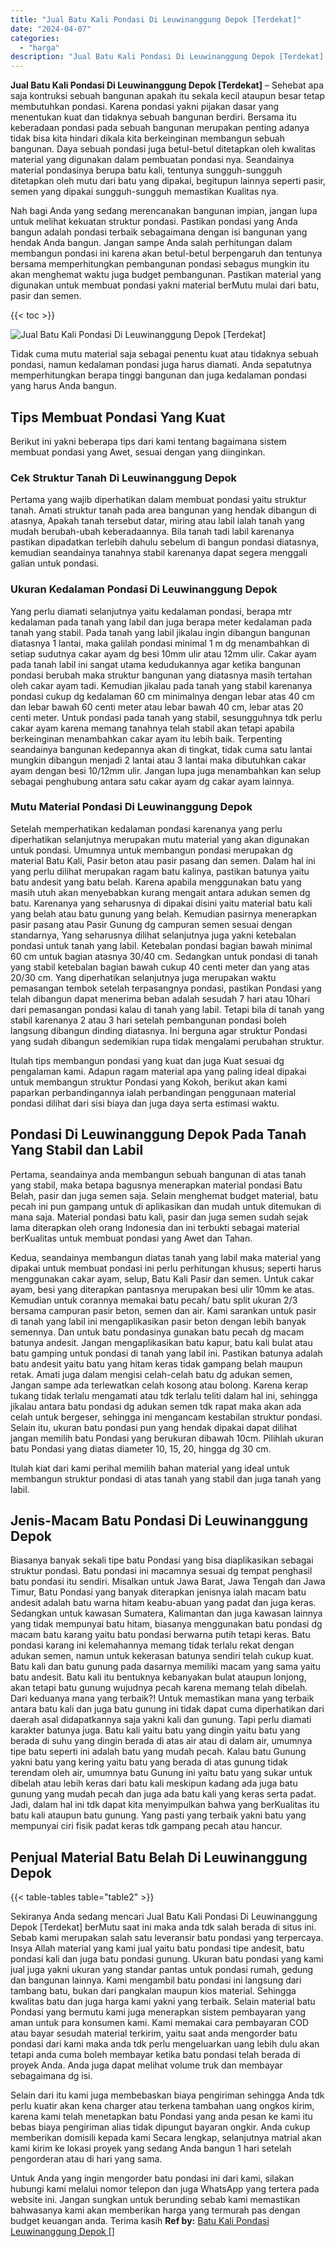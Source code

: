 ```yaml
---
title: "Jual Batu Kali Pondasi Di Leuwinanggung Depok [Terdekat]"
date: "2024-04-07"
categories: 
  - "harga"
description: "Jual Batu Kali Pondasi Di Leuwinanggung Depok [Terdekat]. Untuk Anda yang ingin mengorder batu pondasi ini dari kami, silakan hubungi kami melalui nomor tele..."
---
```


**Jual Batu Kali Pondasi Di Leuwinanggung Depok \[Terdekat\]** – Sehebat apa saja kontruksi sebuah bangunan apakah itu sekala kecil ataupun besar tetap membutuhkan pondasi. Karena pondasi yakni pijakan dasar yang menentukan kuat dan tidaknya sebuah bangunan berdiri. Bersama itu keberadaan pondasi pada sebuah bangunan merupakan penting adanya tidak bisa kita hindari dikala kita berkeinginan membangun sebuah bangunan. Daya sebuah pondasi juga betul-betul ditetapkan oleh kwalitas material yang digunakan dalam pembuatan pondasi nya. Seandainya material pondasinya berupa batu kali, tentunya sungguh-sungguh ditetapkan oleh mutu dari batu yang dipakai, begitupun lainnya seperti pasir, semen yang dipakai sungguh-sungguh memastikan Kualitas nya.

Nah bagi Anda yang sedang merencanakan bangunan impian, jangan lupa untuk melihat kekuatan struktur pondasi. Pastikan pondasi yang Anda bangun adalah pondasi terbaik sebagaimana dengan isi bangunan yang hendak Anda bangun. Jangan sampe Anda salah perhitungan dalam membangun pondasi ini karena akan betul-betul berpengaruh dan tentunya bersama memperhitungkan pembangunan pondasi sebagus mungkin itu akan menghemat waktu juga budget pembangunan. Pastikan material yang digunakan untuk membuat pondasi yakni material berMutu mulai dari batu, pasir dan semen.

{{< toc >}}

![Jual Batu Kali Pondasi Di Leuwinanggung Depok [Terdekat]](/images/jual-batu-kali-23.png)

Tidak cuma mutu material saja sebagai penentu kuat atau tidaknya sebuah pondasi, namun kedalaman pondasi juga harus diamati. Anda sepatutnya memperhitungkan berapa tinggi bangunan dan juga kedalaman pondasi yang harus Anda bangun.

## Tips Membuat Pondasi Yang Kuat

Berikut ini yakni beberapa tips dari kami tentang bagaimana sistem membuat pondasi yang Awet, sesuai dengan yang diinginkan.

### Cek Struktur Tanah Di Leuwinanggung Depok

Pertama yang wajib diperhatikan dalam membuat pondasi yaitu struktur tanah. Amati struktur tanah pada area bangunan yang hendak dibangun di atasnya, Apakah tanah tersebut datar, miring atau labil ialah tanah yang mudah berubah-ubah keberadaannya. Bila tanah tadi labil karenanya pastikan dipadatkan terlebih dahulu sebelum di bangun pondasi diatasnya, kemudian seandainya tanahnya stabil karenanya dapat segera menggali galian untuk pondasi.

### Ukuran Kedalaman Pondasi Di Leuwinanggung Depok

Yang perlu diamati selanjutnya yaitu kedalaman pondasi, berapa mtr kedalaman pada tanah yang labil dan juga berapa meter kedalaman pada tanah yang stabil. Pada tanah yang labil jikalau ingin dibangun bangunan diatasnya 1 lantai, maka galilah pondasi minimal 1 m dg menambahkan di setiap sudutnya cakar ayam dg besi 10mm ulir atau 12mm ulir. Cakar ayam pada tanah labil ini sangat utama kedudukannya agar ketika bangunan pondasi berubah maka struktur bangunan yang diatasnya masih tertahan oleh cakar ayam tadi. Kemudian jikalau pada tanah yang stabil karenanya pondasi cukup dg kedalaman 60 cm minimalnya dengan lebar atas 40 cm dan lebar bawah 60 centi meter atau lebar bawah 40 cm, lebar atas 20 centi meter. Untuk pondasi pada tanah yang stabil, sesungguhnya tdk perlu cakar ayam karena memang tanahnya telah stabil akan tetapi apabila berkeinginan menambahkan cakar ayam itu lebih baik. Terpenting seandainya bangunan kedepannya akan di tingkat, tidak cuma satu lantai mungkin dibangun menjadi 2 lantai atau 3 lantai maka dibutuhkan cakar ayam dengan besi 10/12mm ulir. Jangan lupa juga menambahkan kan selup sebagai penghubung antara satu cakar ayam dg cakar ayam lainnya.

### Mutu Material Pondasi Di Leuwinanggung Depok

Setelah memperhatikan kedalaman pondasi karenanya yang perlu diperhatikan selanjutnya merupakan mutu material yang akan digunakan untuk pondasi. Umumnya untuk membangun pondasi merupakan dg material Batu Kali, Pasir beton atau pasir pasang dan semen. Dalam hal ini yang perlu dilihat merupakan ragam batu kalinya, pastikan batunya yaitu batu andesit yang batu belah. Karena apabila menggunakan batu yang masih utuh akan menyebabkan kurang mengait antara adukan semen dg batu. Karenanya yang seharusnya di dipakai disini yaitu material batu kali yang belah atau batu gunung yang belah. Kemudian pasirnya menerapkan pasir pasang atau Pasir Gunung dg campuran semen sesuai dengan standarnya, Yang seharusnya dilihat selanjutnya juga yakni ketebalan pondasi untuk tanah yang labil. Ketebalan pondasi bagian bawah minimal 60 cm untuk bagian atasnya 30/40 cm. Sedangkan untuk pondasi di tanah yang stabil ketebalan bagian bawah cukup 40 centi meter dan yang atas 20/30 cm. Yang diperhatikan selanjutnya juga merupakan waktu pemasangan tembok setelah terpasangnya pondasi, pastikan Pondasi yang telah dibangun dapat menerima beban adalah sesudah 7 hari atau 10hari dari pemasangan pondasi kalau di tanah yang labil. Tetapi bila di tanah yang stabil karenanya 2 atau 3 hari setelah pembangunan pondasi boleh langsung dibangun dinding diatasnya. Ini berguna agar struktur Pondasi yang sudah dibangun sedemikian rupa tidak mengalami perubahan struktur.

Itulah tips membangun pondasi yang kuat dan juga Kuat sesuai dg pengalaman kami. Adapun ragam material apa yang paling ideal dipakai untuk membangun struktur Pondasi yang Kokoh, berikut akan kami paparkan perbandingannya ialah perbandingan penggunaan material pondasi dilihat dari sisi biaya dan juga daya serta estimasi waktu.

## Pondasi Di Leuwinanggung Depok Pada Tanah Yang Stabil dan Labil

Pertama, seandainya anda membangun sebuah bangunan di atas tanah yang stabil, maka betapa bagusnya menerapkan material pondasi Batu Belah, pasir dan juga semen saja. Selain menghemat budget material, batu pecah ini pun gampang untuk di aplikasikan dan mudah untuk ditemukan di mana saja. Material pondasi batu kali, pasir dan juga semen sudah sejak lama diterapkan oleh orang Indonesia dan ini terbukti sebagai material berKualitas untuk membuat pondasi yang Awet dan Tahan.

Kedua, seandainya membangun diatas tanah yang labil maka material yang dipakai untuk membuat pondasi ini perlu perhitungan khusus; seperti harus menggunakan cakar ayam, selup, Batu Kali Pasir dan semen. Untuk cakar ayam, besi yang diterapkan pantasnya merupakan besi ulir 10mm ke atas. Kemudian untuk corannya memakai batu pecah/ batu split ukuran 2/3 bersama campuran pasir beton, semen dan air. Kami sarankan untuk pasir di tanah yang labil ini mengaplikasikan pasir beton dengan lebih banyak semennya. Dan untuk batu pondasinya gunakan batu pecah dg macam batunya andesit. Jangan mengaplikasikan batu kapur, batu kali bulat atau batu gamping untuk pondasi di tanah yang labil ini. Pastikan batunya adalah batu andesit yaitu batu yang hitam keras tidak gampang belah maupun retak. Amati juga dalam mengisi celah-celah batu dg adukan semen, Jangan sampe ada terlewatkan celah kosong atau bolong. Karena kerap tukang tidak terlalu mengamati atau tdk terlalu teliti dalam hal ini, sehingga jikalau antara batu pondasi dg adukan semen tdk rapat maka akan ada celah untuk bergeser, sehingga ini mengancam kestabilan struktur pondasi. Selain itu, ukuran batu pondasi pun yang hendak dipakai dapat dilihat jangan memilih batu Pondasi yang berukuran dibawah 10cm. Pilihlah ukuran batu Pondasi yang diatas diameter 10, 15, 20, hingga dg 30 cm.

Itulah kiat dari kami perihal memilih bahan material yang ideal untuk membangun struktur pondasi di atas tanah yang stabil dan juga tanah yang labil.

## Jenis-Macam Batu Pondasi Di Leuwinanggung Depok

Biasanya banyak sekali tipe batu Pondasi yang bisa diaplikasikan sebagai struktur pondasi. Batu pondasi ini macamnya sesuai dg tempat penghasil batu pondasi itu sendiri. Misalkan untuk Jawa Barat, Jawa Tengah dan Jawa Timur, Batu Pondasi yang banyak diterapkan jenisnya ialah macam batu andesit adalah batu warna hitam keabu-abuan yang padat dan juga keras. Sedangkan untuk kawasan Sumatera, Kalimantan dan juga kawasan lainnya yang tidak mempunyai batu hitam, biasanya menggunakan batu pondasi dg macam batu karang yaitu batu pondasi berwarna putih tetapi keras. Batu pondasi karang ini kelemahannya memang tidak terlalu rekat dengan adukan semen, namun untuk kekerasan batunya sendiri telah cukup kuat. Batu kali dan batu gunung pada dasarnya memiliki macam yang sama yaitu batu andesit. Batu kali itu bentuknya kebanyakan bulat ataupun lonjong, akan tetapi batu gunung wujudnya pecah karena memang telah dibelah. Dari keduanya mana yang terbaik?! Untuk memastikan mana yang terbaik antara batu kali dan juga batu gunung ini tidak dapat cuma diperhatikan dari daerah asal didapatkannya saja yakni kali dan gunung. Tapi perlu diamati karakter batunya juga. Batu kali yaitu batu yang dingin yaitu batu yang berada di suhu yang dingin berada di atas air atau di dalam air, umumnya tipe batu seperti ini adalah batu yang mudah pecah. Kalau batu Gunung yakni batu yang kering yaitu batu yang berada di atas gunung tidak terendam oleh air, umumnya batu Gunung ini yaitu batu yang sukar untuk dibelah atau lebih keras dari batu kali meskipun kadang ada juga batu gunung yang mudah pecah dan juga ada batu kali yang keras serta padat. Jadi, dalam hal ini tdk dapat kita menyimpulkan bahwa yang berKualitas itu batu kali ataupun batu gunung. Yang pasti yang terbaik yakni batu yang mempunyai ciri fisik padat keras tdk gampang pecah atau hancur.

## Penjual Material Batu Belah Di Leuwinanggung Depok

{{< table-tables table="table2" >}}

Sekiranya Anda sedang mencari Jual Batu Kali Pondasi Di Leuwinanggung Depok \[Terdekat\] berMutu saat ini maka anda tdk salah berada di situs ini. Sebab kami merupakan salah satu leveransir batu pondasi yang terpercaya. Insya Allah material yang kami jual yaitu batu pondasi tipe andesit, batu pondasi kali dan juga batu pondasi gunung. Ukuran batu pondasi yang kami jual juga yakni ukuran yang standar pantas untuk pondasi rumah, gedung dan bangunan lainnya. Kami mengambil batu pondasi ini langsung dari tambang batu, bukan dari pangkalan maupun kios material. Sehingga kwalitas batu dan juga harga kami yakni yang terbaik. Selain material batu Pondasi yang bermutu kami juga menerapkan sistem pembayaran yang aman untuk para konsumen kami. Kami memakai cara pembayaran COD atau bayar sesudah material terkirim, yaitu saat anda mengorder batu pondasi dari kami maka anda tdk perlu mengeluarkan uang lebih dulu akan tetapi anda cuma boleh membayar ketika batu pondasi telah berada di proyek Anda. Anda juga dapat melihat volume truk dan membayar sebagaimana dg isi.

Selain dari itu kami juga membebaskan biaya pengiriman sehingga Anda tdk perlu kuatir akan kena charger atau terkena tambahan uang ongkos kirim, karena kami telah menetapkan batu Pondasi yang anda pesan ke kami itu bebas biaya pengiriman alias tidak dipungut bayaran ongkir. Anda cukup memberikan domisili kepada kami Secara lengkap, selanjutnya matrial akan kami kirim ke lokasi proyek yang sedang Anda bangun 1 hari setelah pengorderan atau di hari yang sama.

Untuk Anda yang ingin mengorder batu pondasi ini dari kami, silakan hubungi kami melalui nomor telepon dan juga WhatsApp yang tertera pada website ini. Jangan sungkan untuk berunding sebab kami memastikan bahwasanya kami akan memberikan harga yang termurah pas dengan budget keuangan anda. Terima kasih
**Ref by:** [Batu Kali Pondasi Leuwinanggung Depok []](https://id.wikipedia.org/wiki/Batu)
